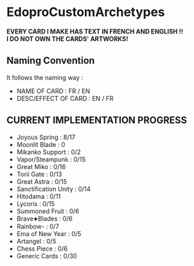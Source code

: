 # EdoproCustomArchetypes
**EVERY CARD I MAKE HAS TEXT IN FRENCH AND ENGLISH !!**<br>
**I DO NOT OWN THE CARDS' ARTWORKS!**
## Naming Convention
It follows the naming way :<br>
<ul>
  <li>NAME OF CARD : FR / EN</li>
  <li>DESC/EFFECT OF CARD : EN / FR</li>
</ul>

## CURRENT IMPLEMENTATION PROGRESS

<ul>
  <li>Joyous Spring : 8/17 </li>
  <li>Moonlit Blade : 0</li>
  <li>Mikanko Support : 0/2</li>
  <li>Vapor/Steampunk : 0/15 </li>
  <li>Great Miko : 0/16</li>
  <li>Torii Gate : 0/13</li>
  <li>Great Astra : 0/15</li>
  <li>Sanctification Unity : 0/14</li>
  <li>Hitodama : 0/11</li>
  <li>Lycoris : 0/15</li>
  <li>Summoned Fruit : 0/6</li>
  <li>Brave⯌Blades : 0/6</li>
  <li>Rainbow- : 0/7</li>
  <li>Ema of New Year : 0/5</li>
  <li>Artangel : 0/5</li>
  <li>Chess Piece : 0/6</li>
  <li>Generic Cards : 0/30</li>
</ul>
